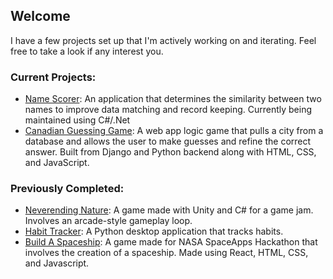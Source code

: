 ## Welcome

I have a few projects set up that I'm actively working on and iterating. Feel free to take a look if any interest you.

### Current Projects:
- [Name Scorer](https://github.com/d-ond/NameScorer): An application that determines the similarity between two names to improve data matching and record keeping. Currently being maintained using C#/.Net
- [Canadian Guessing Game](https://github.com/d-ond/canada-guess-game): A web app logic game that pulls a city from a database and allows the user to make guesses and refine the correct answer. Built from Django and Python backend along with HTML, CSS, and JavaScript.

### Previously Completed:
- [Neverending Nature](https://github.com/d-ond/Neverending-Nature): A game made with Unity and C# for a game jam. Involves an arcade-style gameplay loop.
- [Habit Tracker]([https://github.com/d-ond/canada-guess-game): A Python desktop application that tracks habits.
- [Build A Spaceship](https://github.com/SyndicateGit/NASA_Hackathon_HDSRLP): A game made for NASA SpaceApps Hackathon that involves the creation of a spaceship. Made using React, HTML, CSS, and Javascript.

<!--
**d-ond/d-ond** is a ✨ _special_ ✨ repository because its `README.md` (this file) appears on your GitHub profile.

Here are some ideas to get you started:

- 🔭 I’m currently working on ...
- 🌱 I’m currently learning ...
- 👯 I’m looking to collaborate on ...
- 🤔 I’m looking for help with ...
- 💬 Ask me about ...
- 📫 How to reach me: ...
- 😄 Pronouns: ...
- ⚡ Fun fact: ...
-->
